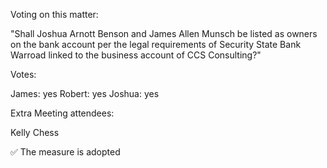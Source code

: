 Voting on this matter:

"Shall Joshua Arnott Benson and James Allen Munsch be listed as owners on the bank account per the legal requirements of Security State Bank Warroad 
linked to the business account of CCS Consulting?"

Votes:

James: yes
Robert: yes
Joshua: yes 

Extra Meeting attendees:

Kelly Chess

✅ The measure is adopted 
